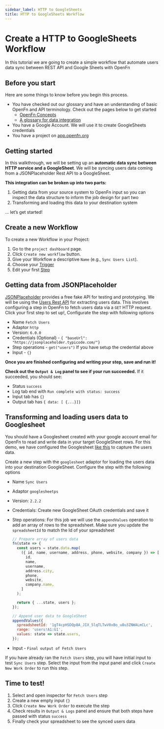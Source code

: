```yaml
---
sidebar_label: HTTP to GoogleSheets
title: HTTP to GoogleSheets Workflow
---
```


# Create a HTTP to GoogleSheets Workflow

In this tutorial we are going to create a simple workflow that automate users
data sync between REST API and Google Sheets with OpenFn

## Before you start

Here are some things to know before you begin this process.

- You have checked out our glossary and have an understanding of basic OpenFn
  and API terminology. Check out the pages below to get started
  - [OpenFn Concepts](../get-started/terminology.md)
  - [A glossary for data integration](../get-started/glossary.md)
- You have a Google Account. We will use it to create GoogleSheets credentials
- You have a project on [app.openfn.org](https://app.openfn.org)

## Getting started

In this walkthrough, we will be setting up an **automatic data sync between HTTP
service and a GoogleSheet**. We will be syncing users data coming from a
JSONPlaceholder Rest API to a GoogleSheet.

**This integration can be broken up into two parts:**

1. Getting data from your source system to OpenFn input so you can inspect the
   data structure to inform the job design for part two
2. Transforming and loading this data to your destination system

… let’s get started!

## Create a new Workflow

To create a new Workflow in your Project:

1. Go to the `project dashboard` page.
2. Click `Create new workflow` button.
3. Give your Workflow a descriptive `Name` (e.g., `Sync Users List`).
4. Choose your [Trigger](../build/triggers.md)
5. Edit your first [Step](../build/steps/steps.md)

## Getting data from JSONPlaceholder

[JSONPlaceholder](https://jsonplaceholder.typicode.com/users) provides a free
fake API for testing and prototyping. We will be using the
[Users Rest API](https://jsonplaceholder.typicode.com/users) for extracting
users data. This involves configuring a step in OpenFn to fetch users data via a
`GET` HTTP request. Click your first step to set up!, Configurate the step with
following options

- Name `Fetch Users`
- Adaptor `http`
- Version: `6.0.0`
- Credentials (Optional) -
  `{ "baseUrl": "https://jsonplaceholder.typicode.com/"}`
- Step operations - `get("users")` If you have setup the credential above
- Input - `{}`

**Once you are finished configuring and writing your step, save and run it!**

**Check out the `Output & Log` panel to see if your run succeeded.** If it
succeeded, you should see:

- Status `success`
- Log tab end with `Run complete with status: success`
- Input tab has `{}`
- Output tab has `{ data: [ {...}]}`

## Transforming and loading users data to Googlesheet

You should have a Googlesheet created with your google account email for OpenFn
to read and write data in your target GoogleSheet rows. For this demo, we have
configured the Googlesheet
[like this](https://docs.google.com/spreadsheets/d/1gT4cpHSDQp8A_JIX_5lqTLTwV0xBo_u8u3ZNWALmCLc/edit?usp=sharing)
to capture the users data.

Create a new step with the `googlesheet` adaptor for loading the users data into
your destination GoogleSheet. Configure the step with the following options

- Name `Sync Users`
- Adaptor `googlesheetps`
- Version: `2.2.2`
- Credentials: Create new GoogleSheet OAuth credentials and save it
- Step operations: For this job we will use the `appendValues` operation to add
  an array of rows to the spreadsheet. Make sure you update the `spreadsheetId`
  to match the Id of your spreadsheet

  ```js
  // Prepare array of users data
  fn(state => {
    const users = state.data.map(
      ({ id, name, username, address, phone, website, company }) => [
        id,
        name,
        username,
        address.city,
        phone,
        website,
        company.name,
      ]
    );

    return { ...state, users };
  });

  // Append user data to GoogleSheet
  appendValues({
    spreadsheetId: '1gT4cpHSDQp8A_JIX_5lqTLTwV0xBo_u8u3ZNWALmCLc',
    range: 'users!A1:G1',
    values: state => state.users,
  });
  ```

- Input - `Final output of Fetch Users`

If you have already ran the `Fetch Users` step, you will have initial input to
test `Sync Users` step. Select the input from the input panel and click
`Create New Work Order` to run this step.

## Time to test!

1. Select and open inspector for `Fetch Users` step
2. Create a new empty input `{}`
3. Click `Create New Work Order` to execute the step
4. Check results in `Output & Logs` panel and ensure that both steps have passed
   with status `success`
5. Finally check your spreadsheet to see the synced users data
